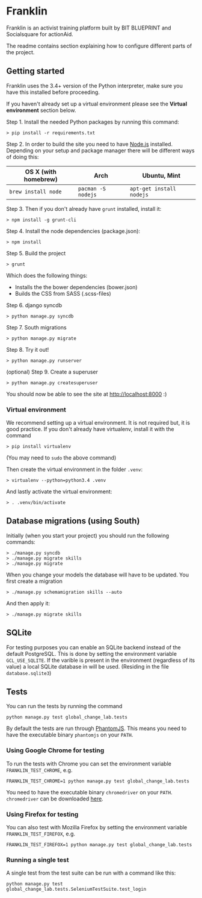 Franklin
=================
Franklin is an activist training platform built by BIT BLUEPRINT and
Socialsquare for actionAid.

The readme contains section explaining how to configure different parts of the
project.

Getting started
---------------

Franklin uses the 3.4+ version of the Python interpreter, make sure you have this installed before proceeding.

If you haven't already set up a virtual environment please see the
**Virtual environment** section below.

Step 1. Install the needed Python packages by running this command:

    > pip install -r requirements.txt

Step 2. In order to build the site you need to have
[Node.js](http://nodejs.org/) installed. Depending on your setup and package
manager there will be different ways of doing this:

| OS X (with homebrew) | Arch               | Ubuntu, Mint             |
| -------------------- | ------------------ | ------------------------ |
| `brew install node`  | `pacman -S nodejs` | `apt-get install nodejs` |

Step 3. Then if you don't already have `grunt` installed, install it:

    > npm install -g grunt-cli

Step 4. Install the node dependencies (package.json):

    > npm install

Step 5. Build the project

    > grunt

Which does the following things:

* Installs the the bower dependencies (bower.json)
* Builds the CSS from SASS (.scss-files)

Step 6. django syncdb

    > python manage.py syncdb

Step 7. South migrations

    > python manage.py migrate

Step 8. Try it out!

    > python manage.py runserver
    
(optional) Step 9. Create a superuser

    > python manage.py createsuperuser

You should now be able to see the site at <http://localhost:8000> :)

### Virtual environment
We recommend setting up a virtual environment. It is not required but, it is
good practice.
If you don't already have virtualenv, install it with the command

    > pip install virtualenv

(You may need to `sudo` the above command)

Then create the virtual environment in the folder `.venv`:

    > virtualenv --python=python3.4 .venv

And lastly activate the virtual environment:

    > . .venv/bin/activate


Database migrations (using South)
---------------------------------
Initially (when you start your project) you should run the following commands:

    > ./manage.py syncdb
    > ./manage.py migrate skills
    > ./manage.py migrate

When you change your models the database will have to be updated.
You first create a migration

    > ./manage.py schemamigration skills --auto

And then apply it:

    > ./manage.py migrate skills

SQLite
------
For testing purposes you can enable an SQLite backend instead of the default
PostgreSQL. This is done by setting the environment variable `GCL_USE_SQLITE`.
If the varible is present in the environment (regardless of its value) a local
SQLite database in will be used. (Residing in the file `database.sqlite3`)

Tests
-----
You can run the tests by running the command

    python manage.py test global_change_lab.tests

By default the tests are run through [PhantomJS](http://phantomjs.org/).
This means you need to have the executable binary `phantomjs` on your `PATH`.

### Using Google Chrome for testing
To run the tests with Chrome you can set the environment variable
`FRANKLIN_TEST_CHROME`, e.g.

    FRANKLIN_TEST_CHROME=1 python manage.py test global_change_lab.tests

You need to have the executable binary `chromedriver` on your `PATH`.
`chromedriver` can be downloaded [here](https://code.google.com/p/selenium/wiki/ChromeDriver).

### Using Firefox for testing
You can also test with Mozilla Firefox by setting the environment variable
`FRANKLIN_TEST_FIREFOX`, e.g.

    FRANKLIN_TEST_FIREFOX=1 python manage.py test global_change_lab.tests

### Running a single test
A single test from the test suite can be run with a command like this:

    python manage.py test global_change_lab.tests.SeleniumTestSuite.test_login
